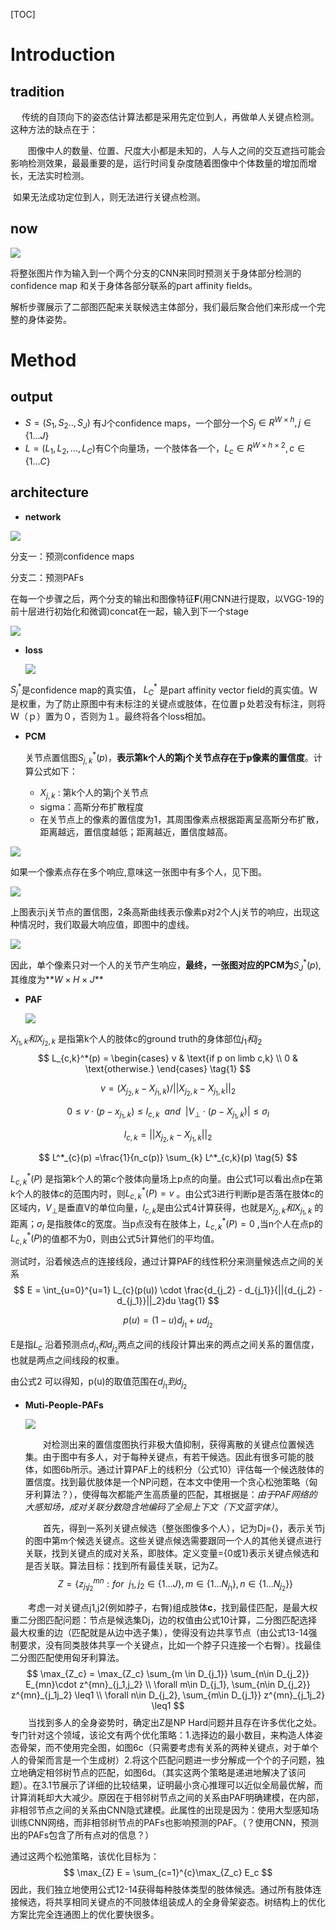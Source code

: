 [TOC]



# Introduction



## tradition

　    传统的自顶向下的姿态估计算法都是采用先定位到人，再做单人关键点检测。这种方法的缺点在于：

　　图像中人的数量、位置、尺度大小都是未知的，人与人之间的交互遮挡可能会影响检测效果，最最重要的是，运行时间复杂度随着图像中个体数量的增加而增长，无法实时检测。

​	如果无法成功定位到人，则无法进行关键点检测。

## now

![](./img/zc-17-PAFs3.png)

将整张图片作为输入到一个两个分支的CNN来同时预测关于身体部分检测的confidence map 和关于身体各部分联系的part affinity fields。

解析步骤展示了二部图匹配来关联候选主体部分，我们最后聚合他们来形成一个完整的身体姿势。



# Method



## output

- $S=(S_1,S_2..,S_J)$ 有J个confidence maps，一个部分一个$S_j \in R^{W \times h}, j \in\{1...J\}$
- $L=(L_1, L_2,...,L_C)$有C个向量场，一个肢体各一个，$L_c \in R^{W \times h \times 2}, c \in \{1...C\}$



## architecture

- **network**

![](./img/zc-17-architecture.png)

分支一：预测confidence maps

分支二：预测PAFs

在每一个步骤之后，两个分支的输出和图像特征**F**(用CNN进行提取，以VGG-19的前十层进行初始化和微调)concat在一起，输入到下一个stage

![](./img/zc-17-each-stage.png)

- **loss**

  ![](./img/zc-17-loss-1.png)

 $S_j^*$是confidence map的真实值， $L_C^*$ 是part affinity vector field的真实值。Ｗ是权重，为了防止原图中有未标注的关键点或肢体，在位置ｐ处若没有标注，则将Ｗ（ｐ）置为０，否则为１。最终将各个loss相加。

- **PCM**

  关节点置信图$S_{j,k}^*(p)$，**表示第k个人的第j个关节点存在于p像素的置信度**。计算公式如下：

  - $X_{j,k}$ : 第k个人的第j个关节点
  - sigma：高斯分布扩散程度
  - 在关节点上的像素的置信度为1，其周围像素点根据距离呈高斯分布扩散，距离越远，置信度越低；距离越近，置信度越高。

![](./img/zc-17-cal-PCM.png)

如果一个像素点存在多个响应,意味这一张图中有多个人，见下图。

![](./img/zc-17-max-PCM.png)

上图表示j关节点的置信图，2条高斯曲线表示像素p对2个人j关节的响应，出现这种情况时，我们取最大响应值，即图中的虚线。

![](./img/zc-17-max-PCM-1.png)

因此，单个像素只对一个人的关节产生响应，**最终，一张图对应的PCM为**$S_J^*(p)$,其维度为**$W \times H \times J$**



- **PAF**

  ![](./img/zc-17-limb.png)

$X_{j_1,k}和X_{j_2,k}$ 是指第k个人的肢体c的ground truth的身体部位$j_1和 j_2$
$$
L_{c,k}^*(p) = \begin{cases}
v & \text{if p on limb c,k}
\\
0 & \text{otherwise.}
\end{cases} 
\tag{1}
$$

$$
v =(X_{j_2,k} - X_{j_1,k})/||{X_{j_2,k}-X_{j_1,k}}||_2   \tag{2}
$$

$$
0 \leq v \cdot(p-x_{j_1,k}) \leq l_{c,k}
\ \ and \ \
|V_{\bot} \cdot(p-X_{j_1,k})| \leq \sigma_{l}
\tag{3}
$$

$$
l_{c,k} = ||{X_{j_2,k} -X_{j_1,k}}||_2  \tag{4}
$$

$$
L^*_{c}(p) =\frac{1}{n_c(p)} \sum_{k} L^*_{c,k}(p) \tag{5}
$$

$L_{c,k}^*(P)$ 是指第k个人的第c个肢体向量场上p点的向量。由公式1可以看出点p在第k个人的肢体c的范围内时，则$L_{c,k}^*(P)=v$ 。由公式3进行判断p是否落在肢体c的区域内，$V_{\bot}$是垂直V的单位向量，$l_{c,k}$是由公式4计算获得，也就是$X_{j_2,k}和X_{j_1,k}$ 的距离；$\sigma_{l}$ 是指肢体c的宽度。当p点没有在肢体上，$L^*_{c,k}(P)=0$ ,当n个人在点p的 $L^*_{c,k}(P)$的值都不为0，则由公式5计算他们的平均值。

测试时，沿着候选点的连接线段，通过计算PAF的线性积分来测量候选点之间的关系
$$
E = \int_{u=0}^{u=1} L_{c}(p(u)) \cdot \frac{d_{j_2} - d_{j_1}}{||{d_{j_2} - d_{j_1}}||_2}du \tag{1}
$$

$$
p(u) = (1-u)d_{j_1} + ud_{j_2} \tag{2}
$$

E是指$L_c$ 沿着预测点$d_{j_1}和d_{j_2}$两点之间的线段计算出来的两点之间关系的置信度，也就是两点之间线段的权重。

由公式2 可以得知，p(u)的取值范围在$d_{j_1}到d_{j_2}$

- **Muti-People-PAFs**

  ![](./img/zc-17-Muti-people.png)

  　　对检测出来的置信度图执行非极大值抑制，获得离散的关键点位置候选集。由于图中有多人，对于每种关键点，有若干候选。因此有很多可能的肢体，如图6b所示。通过计算PAF上的线积分（公式10）评估每一个候选肢体的置信度。找到最优肢体是一个NP问题，在本文中使用一个贪心松弛策略（匈牙利算法？），使得每次都能产生高质量的匹配，其根据是：*由于PAF网络的大感知场，成对关联分数隐含地编码了全局上下文（下文蓝字体）*。

  　　首先，得到一系列关键点候选（整张图像多个人），记为Dj={}，表示关节j的图中第m个候选关键点。这些关键点候选需要跟同一个人的其他关键点进行关联，找到关键点的成对关系，即肢体。定义变量={0或1}表示关键点候选和是否关联。算法目标：找到所有最佳关联，记为Z。
  $$
  Z =\{ 
  z^{mn}_{j_1j_2}: for \ \ 
  j_1,j_2 \in \{1...J\},
  m \in \{1...N_{j_1}\},
  n \in\{1...N_{j_2} \}
  \}
  $$

　　考虑一对关键点j1,j2(例如脖子，右臀)组成肢体**c**，找到最佳匹配，是最大权重二分图匹配问题：节点是候选集Dj，边的权值由公式10计算，二分图匹配选择最大权重的边（匹配就是从边中选子集），使得没有边共享节点（由公式13-14强制要求，没有同类肢体共享一个关键点，比如一个脖子只连接一个右臀）。找最佳二分图匹配使用匈牙利算法。
$$
\max_{Z_c} = \max_{Z_c} 
\sum_{m \in D_{j_1}}
\sum_{n\in D_{j_2}} E_{mn}\cdot z^{mn}_{j_1,j_2}
\\
\forall	m\in D_{j_1}, \sum_{n\in D_{j_2}} z^{mn}_{j_1j_2} \leq1
\\
\forall	n\in D_{j_2}, \sum_{m\in D_{j_1}} z^{mn}_{j_1j_2} \leq1
$$
　　当找到多人的全身姿势时，确定出Z是NP Hard问题并且存在许多优化之处。专门针对这个领域，该论文有两个优化策略：1.选择边的最小数目，来构造人体姿态骨架，而不使用完全图，如图6c（只需要考虑有关系的两种关键点，对于单个人的骨架而言是一个生成树）2.将这个匹配问题进一步分解成一个个的子问题，独立地确定相邻树节点的匹配，如图6d。（其实这两个策略是递进地解决了该问题）。在3.1节展示了详细的比较结果，证明最小贪心推理可以近似全局最优解，而计算消耗却大大减少。原因在于相邻树节点之间的关系由PAF明确建模，在内部，非相邻节点之间的关系由CNN隐式建模。此属性的出现是因为：使用大型感知场训练CNN网络，而非相邻树节点的PAFs也影响预测的PAF。（？使用CNN，预测出的PAFs包含了所有点对的信息？）

通过这两个松弛策略，该优化目标为：
$$
\max_{Z} E = \sum_{c=1}^{c}\max_{Z_c} E_c
$$
因此，我们独立地使用公式12-14获得每种肢体类型的肢体候选。通过所有肢体连接候选，将共享相同关键点的不同肢体组装成人的全身骨架姿态。树结构上的优化方案比完全连通图上的优化要快很多。